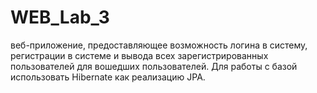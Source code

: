 # WEB_Lab_3

веб-приложение, предоставляющее возможность логина в систему, регистрации в
системе и вывода всех зарегистрированных пользователей для вошедших пользователей. Для
работы с базой использовать Hibernate как реализацию JPA.
